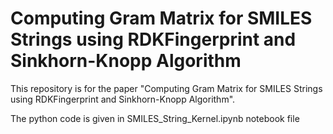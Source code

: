 # Computing Gram Matrix for SMILES Strings using RDKFingerprint and Sinkhorn-Knopp Algorithm

This repository is for the paper "Computing Gram Matrix for SMILES Strings using RDKFingerprint and Sinkhorn-Knopp Algorithm".

The python code is given in SMILES_String_Kernel.ipynb notebook file
